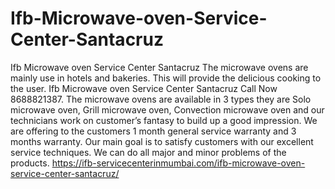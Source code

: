 # Ifb-Microwave-oven-Service-Center-Santacruz
Ifb Microwave oven Service Center Santacruz  The microwave ovens are mainly use in hotels and bakeries. This will provide the delicious cooking to the user. Ifb Microwave oven Service Center Santacruz Call Now 8688821387. The microwave ovens are available in 3 types they are Solo microwave oven, Grill microwave oven, Convection microwave oven and our technicians work on customer’s fantasy to build up a good impression. We are offering to the customers 1 month general service warranty and 3 months warranty. Our main goal is to satisfy customers with our excellent service techniques. We can do all major and minor problems of the products. https://ifb-servicecenterinmumbai.com/ifb-microwave-oven-service-center-santacruz/
